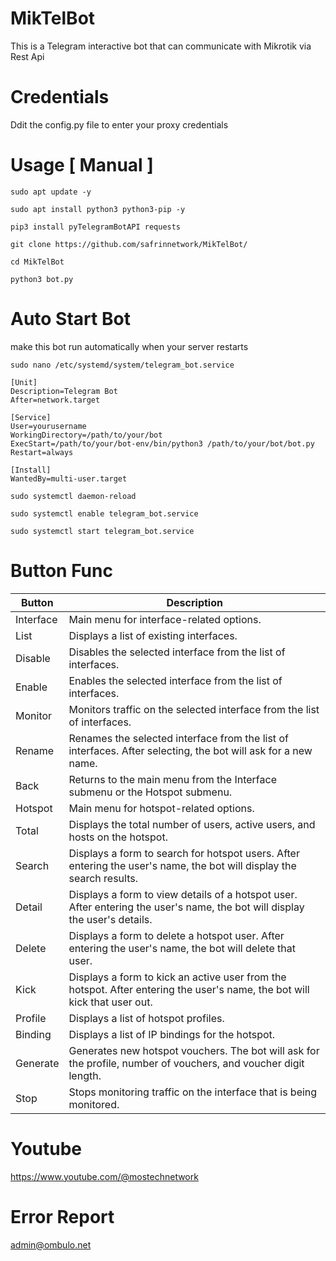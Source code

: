 # MikTelBot
This is a Telegram interactive bot that can communicate with Mikrotik via Rest Api

# Credentials
Ddit the config.py file to enter your proxy credentials

# Usage [ Manual ]
```
sudo apt update -y
```
```
sudo apt install python3 python3-pip -y
```
```
pip3 install pyTelegramBotAPI requests

```
```
git clone https://github.com/safrinnetwork/MikTelBot/
```
```
cd MikTelBot
```
```
python3 bot.py
```
# Auto Start Bot
make this bot run automatically when your server restarts
```
sudo nano /etc/systemd/system/telegram_bot.service

```
```
[Unit]
Description=Telegram Bot
After=network.target

[Service]
User=yourusername
WorkingDirectory=/path/to/your/bot
ExecStart=/path/to/your/bot-env/bin/python3 /path/to/your/bot/bot.py
Restart=always

[Install]
WantedBy=multi-user.target

```
```
sudo systemctl daemon-reload
```
```
sudo systemctl enable telegram_bot.service
```
```
sudo systemctl start telegram_bot.service

```
# Button Func
| Button   | Description |
|----------|-------------|
| Interface | Main menu for interface-related options. |
| List | Displays a list of existing interfaces. |
| Disable | Disables the selected interface from the list of interfaces. |
| Enable | Enables the selected interface from the list of interfaces. |
| Monitor | Monitors traffic on the selected interface from the list of interfaces. |
| Rename | Renames the selected interface from the list of interfaces. After selecting, the bot will ask for a new name. |
| Back | Returns to the main menu from the Interface submenu or the Hotspot submenu. |
| Hotspot | Main menu for hotspot-related options. |
| Total | Displays the total number of users, active users, and hosts on the hotspot. |
| Search | Displays a form to search for hotspot users. After entering the user's name, the bot will display the search results. |
| Detail | Displays a form to view details of a hotspot user. After entering the user's name, the bot will display the user's details. |
| Delete | Displays a form to delete a hotspot user. After entering the user's name, the bot will delete that user. |
| Kick | Displays a form to kick an active user from the hotspot. After entering the user's name, the bot will kick that user out. |
| Profile | Displays a list of hotspot profiles. |
| Binding | Displays a list of IP bindings for the hotspot. |
| Generate | Generates new hotspot vouchers. The bot will ask for the profile, number of vouchers, and voucher digit length. |
| Stop | Stops monitoring traffic on the interface that is being monitored. |

# Youtube
https://www.youtube.com/@mostechnetwork

# Error Report
admin@ombulo.net
